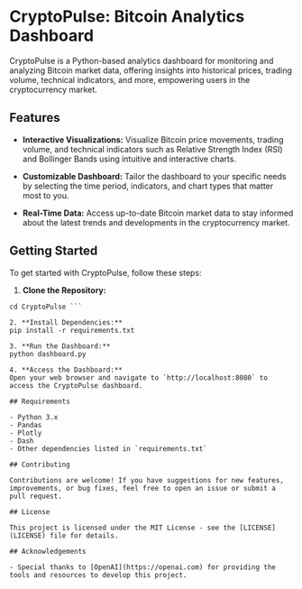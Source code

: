 # CryptoPulse: Bitcoin Analytics Dashboard

CryptoPulse is a Python-based analytics dashboard for monitoring and analyzing Bitcoin market data, offering insights into historical prices, trading volume, technical indicators, and more, empowering users in the cryptocurrency market.

## Features

- **Interactive Visualizations:** Visualize Bitcoin price movements, trading volume, and technical indicators such as Relative Strength Index (RSI) and Bollinger Bands using intuitive and interactive charts.
  
- **Customizable Dashboard:** Tailor the dashboard to your specific needs by selecting the time period, indicators, and chart types that matter most to you.

- **Real-Time Data:** Access up-to-date Bitcoin market data to stay informed about the latest trends and developments in the cryptocurrency market.

## Getting Started

To get started with CryptoPulse, follow these steps:

1. **Clone the Repository:**
```git clone https://github.com/yourusername/CryptoPulse.git
cd CryptoPulse ```

2. **Install Dependencies:**
pip install -r requirements.txt

3. **Run the Dashboard:**
python dashboard.py

4. **Access the Dashboard:**
Open your web browser and navigate to `http://localhost:8080` to access the CryptoPulse dashboard.

## Requirements

- Python 3.x
- Pandas
- Plotly
- Dash
- Other dependencies listed in `requirements.txt`

## Contributing

Contributions are welcome! If you have suggestions for new features, improvements, or bug fixes, feel free to open an issue or submit a pull request.

## License

This project is licensed under the MIT License - see the [LICENSE](LICENSE) file for details.

## Acknowledgements

- Special thanks to [OpenAI](https://openai.com) for providing the tools and resources to develop this project.
